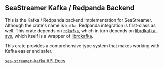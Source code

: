 ## SeaStreamer Kafka / Redpanda Backend

This is the Kafka / Redpanda backend implementation for SeaStreamer. Although the crate's name is `kafka`,
Redpanda integration is first-class as well. This crate depends on [`rdkafka`](https://docs.rs/rdkafka),
which in turn depends on [librdkafka-sys](https://docs.rs/librdkafka-sys), which itself is a wrapper of
[librdkafka](https://docs.confluent.io/platform/current/clients/librdkafka/html/index.html).

This crate provides a comprehensive type system that makes working with Kafka easier and safer.

[`sea-streamer-kafka` API Docs](https://docs.rs/sea-streamer-kafka)

